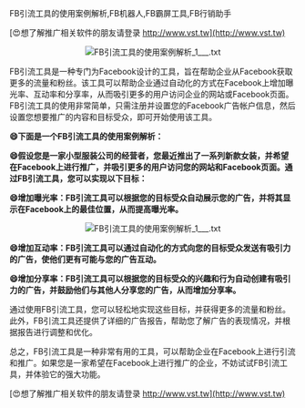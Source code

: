 FB引流工具的使用案例解析,FB机器人,FB霸屏工具,FB行销助手

[😍想了解推广相关软件的朋友请登录 http://www.vst.tw](http://www.vst.tw)

 <center><img src="https://vst.tw/MP4/tuiguang/png/4.png" alt="FB引流工具的使用案例解析_1___.txt"></center>

FB引流工具是一种专门为Facebook设计的工具，旨在帮助企业从Facebook获取更多的流量和粉丝。该工具可以帮助企业通过自动化的方式在Facebook上增加曝光率、互动率和分享率，从而吸引更多的用户访问企业的网站或Facebook页面。FB引流工具的使用非常简单，只需注册并设置您的Facebook广告帐户信息，然后设置您想要推广的内容和目标受众，即可开始使用该工具。

**😄下面是一个FB引流工具的使用案例解析：**

**😄假设您是一家小型服装公司的经营者，您最近推出了一系列新款女装，并希望在Facebook上进行推广，并吸引更多的用户访问您的网站和Facebook页面。通过FB引流工具，您可以实现以下目标：**

**😄增加曝光率：FB引流工具可以根据您的目标受众自动展示您的广告，并将其显示在Facebook上的最佳位置，从而提高曝光率。**

 <center><img src="https://vst.tw/MP4/tuiguang/png/6.png" alt="FB引流工具的使用案例解析_1___.txt"></center>

**😄增加互动率：FB引流工具可以通过自动化的方式向您的目标受众发送有吸引力的广告，使他们更有可能与您的广告互动。**

**😄增加分享率：FB引流工具可以根据您的目标受众的兴趣和行为自动创建有吸引力的广告，并鼓励他们与其他人分享您的广告，从而增加分享率。**

通过使用FB引流工具，您可以轻松地实现这些目标，并获得更多的流量和粉丝。此外，FB引流工具还提供了详细的广告报告，帮助您了解广告的表现情况，并根据报告进行调整和优化。

总之，FB引流工具是一种非常有用的工具，可以帮助企业在Facebook上进行引流和推广。如果您是一家希望在Facebook上进行推广的企业，不妨试试FB引流工具，并体验它的强大功能。

[😍想了解推广相关软件的朋友请登录 http://www.vst.tw](http://www.vst.tw)



